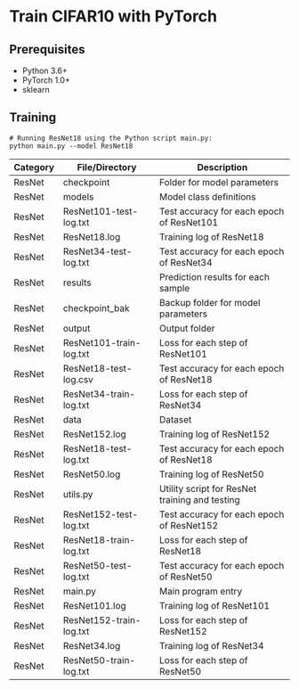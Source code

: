# Train CIFAR10 with PyTorch

## Prerequisites
- Python 3.6+
- PyTorch 1.0+
- sklearn

## Training
```
# Running ResNet18 using the Python script main.py: 
python main.py --model ResNet18

```

| Category | File/Directory | Description |
| --- |  --- |  --- |
| ResNet |  checkpoint | Folder for model parameters |
| ResNet |  models | Model class definitions |
| ResNet |  ResNet101-test-log.txt | Test accuracy for each epoch of ResNet101 |
| ResNet |  ResNet18.log | Training log of ResNet18 |
| ResNet |  ResNet34-test-log.txt | Test accuracy for each epoch of ResNet34 |
| ResNet |  results | Prediction results for each sample |
| ResNet |  checkpoint_bak | Backup folder for model parameters |
| ResNet |  output | Output folder |
| ResNet |  ResNet101-train-log.txt | Loss for each step of ResNet101 |
| ResNet |  ResNet18-test-log.csv | Test accuracy for each epoch of ResNet18 |
| ResNet |  ResNet34-train-log.txt | Loss for each step of ResNet34 |
| ResNet |  data | Dataset |
| ResNet |  ResNet152.log | Training log of ResNet152 |
| ResNet |  ResNet18-test-log.txt | Test accuracy for each epoch of ResNet18 |
| ResNet |  ResNet50.log | Training log of ResNet50 |
| ResNet |  utils.py | Utility script for ResNet training and testing |
| ResNet |  ResNet152-test-log.txt | Test accuracy for each epoch of ResNet152 |
| ResNet |  ResNet18-train-log.txt | Loss for each step of ResNet18 |
| ResNet |  ResNet50-test-log.txt | Test accuracy for each epoch of ResNet50 |
| ResNet |  main.py | Main program entry |
| ResNet |  ResNet101.log | Training log of ResNet101 |
| ResNet |  ResNet152-train-log.txt | Loss for each step of ResNet152 |
| ResNet |  ResNet34.log | Training log of ResNet34 |
| ResNet |  ResNet50-train-log.txt | Loss for each step of ResNet50 |
